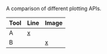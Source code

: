 A comparison of different plotting APIs.

| Tool | Line | Image |
|------|------|-------|
| A    | [x](line-plot/pdl-graphics-gnuplot.pl) | |
| B    |      | [x](image-display/matlab.m) |
